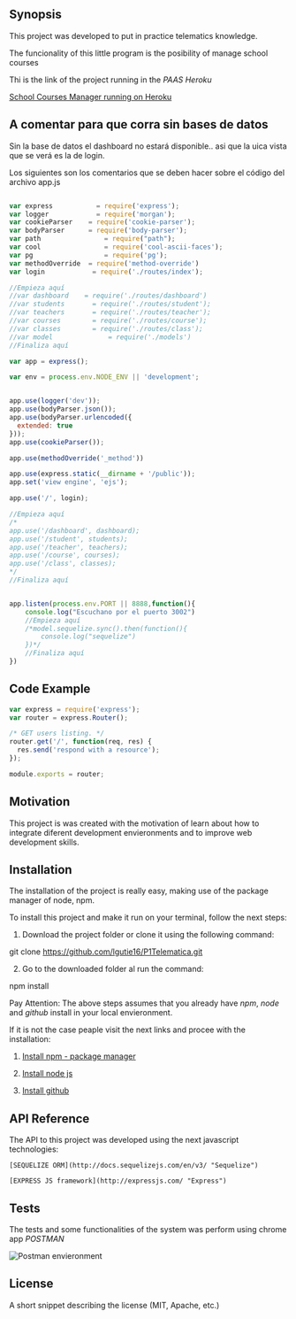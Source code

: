 ## Synopsis

This project was developed to put in practice telematics knowledge. 


The funcionality of this little program is the posibility of manage school courses 

Thi is the link of the project running in the *PAAS Heroku*

[School Courses Manager running on Heroku](https://whispering-harbor-65730.herokuapp.com/ "Running")

## A comentar para que corra sin bases de datos
Sin la base de datos el dashboard no estará disponible.. asi que la uica vista que se verá es la de login.

Los siguientes son los comentarios que se deben hacer sobre el código del archivo app.js

```javascript

var express 		  = require('express');
var logger 			  = require('morgan');
var cookieParser 	= require('cookie-parser');
var bodyParser 		= require('body-parser');
var path 			    = require("path");
var cool 			    = require('cool-ascii-faces');
var pg 				    = require('pg');
var methodOverride  = require('method-override')
var login 			 = require('./routes/index');

//Empieza aquí
//var dashboard    = require('./routes/dashboard')
//var students 		 = require('./routes/student');
//var teachers 		 = require('./routes/teacher');
//var courses 		 = require('./routes/course');
//var classes 		 = require('./routes/class');
//var model 			 = require('./models')
//Finaliza aquí

var app = express();

var env = process.env.NODE_ENV || 'development';


app.use(logger('dev'));
app.use(bodyParser.json());
app.use(bodyParser.urlencoded({
  extended: true
}));
app.use(cookieParser());

app.use(methodOverride('_method'))

app.use(express.static(__dirname + '/public'));
app.set('view engine', 'ejs');

app.use('/', login);

//Empieza aquí
/*
app.use('/dashboard', dashboard);
app.use('/student', students);
app.use('/teacher', teachers);
app.use('/course', courses);
app.use('/class', classes);
*/
//Finaliza aquí


app.listen(process.env.PORT || 8888,function(){
    console.log("Escuchano por el puerto 3002")
    //Empieza aquí
    /*model.sequelize.sync().then(function(){
        console.log("sequelize")
    })*/
    //Finaliza aquí
})

```


## Code Example

```javascript
var express = require('express');
var router = express.Router();

/* GET users listing. */
router.get('/', function(req, res) {
  res.send('respond with a resource');
});

module.exports = router;
```

## Motivation

This project is was created with the motivation of learn about how to integrate diferent development envieronments and to improve web development skills.


## Installation

The installation of the project is really easy, making use of the package manager of node, npm.

To install this project and make it run on your terminal, follow the next steps:

1. Download the project folder or clone it using the following command: 

git clone https://github.com/lgutie16/P1Telematica.git

2. Go to the downloaded folder al run the command: 

npm install

Pay Attention: The above steps assumes that you already have *npm*, *node* and *github* install in your local envieronment.

If it is not the case peaple visit the next links and procee with the installation:

1. [Install npm - package manager](https://docs.npmjs.com/cli/install "NPM installation")

2. [Install node js ](https://nodejs.org/en/download/ "Node Installation")

3. [Install github](https://desktop.github.com/ "Github Installation")

## API Reference

The API to this project was developed using the next javascript technologies:

 	[SEQUELIZE ORM](http://docs.sequelizejs.com/en/v3/ "Sequelize")

 	[EXPRESS JS framework](http://expressjs.com/ "Express")

## Tests

The tests and some functionalities of the system was perform using chrome app *POSTMAN* 


![Postman envieronment](https://www.getpostman.com/img/v1/docs/source/2.png "Postman - To make tests and make interactions")




## License

A short snippet describing the license (MIT, Apache, etc.)

